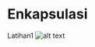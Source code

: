 # Enkapsulasi
Latihan1
![alt text](https://github.com/Raditya44/Enkapsulasi/blob/master/latihan1.PNG)
